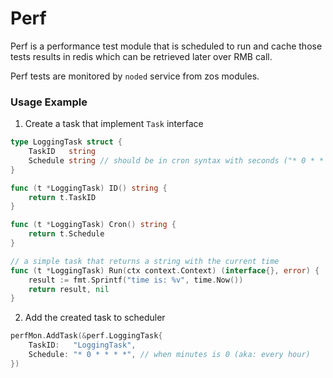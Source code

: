 # Perf

Perf is a performance test module that is scheduled to run and cache those tests results in redis which can be retrieved later over RMB call.

Perf tests are monitored by `noded` service from zos modules.

### Usage Example

1. Create a task that implement `Task` interface

```go
type LoggingTask struct {
	TaskID   string
	Schedule string // should be in cron syntax with seconds ("* 0 * * * *")
}

func (t *LoggingTask) ID() string {
	return t.TaskID
}

func (t *LoggingTask) Cron() string {
	return t.Schedule
}

// a simple task that returns a string with the current time
func (t *LoggingTask) Run(ctx context.Context) (interface{}, error) {
	result := fmt.Sprintf("time is: %v", time.Now())
	return result, nil
}
```

2. Add the created task to scheduler

```go
perfMon.AddTask(&perf.LoggingTask{
    TaskID:   "LoggingTask",
    Schedule: "* 0 * * * *", // when minutes is 0 (aka: every hour)
})
```
